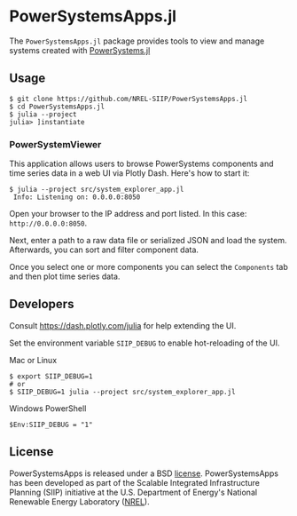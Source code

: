 # PowerSystemsApps.jl

The `PowerSystemsApps.jl` package provides tools to view and manage systems created with
[PowerSystems.jl](https://github.com/NREL-SIIP/PowerSystems.jl)

## Usage

```
$ git clone https://github.com/NREL-SIIP/PowerSystemsApps.jl
$ cd PowerSystemsApps.jl
$ julia --project
julia> ]instantiate
```

### PowerSystemViewer

This application allows users to browse PowerSystems components and time series data in a web UI
via Plotly Dash. Here's how to start it:

```
$ julia --project src/system_explorer_app.jl
 Info: Listening on: 0.0.0.0:8050
```

Open your browser to the IP address and port listed. In this case: `http://0.0.0.0:8050`.

Next, enter a path to a raw data file or serialized JSON and load the system. Afterwards,
you can sort and filter component data.

Once you select one or more components you can select the `Components` tab and then plot
time series data.

## Developers

Consult https://dash.plotly.com/julia for help extending the UI.

Set the environment variable `SIIP_DEBUG` to enable hot-reloading of the UI.

Mac or Linux
```
$ export SIIP_DEBUG=1
# or
$ SIIP_DEBUG=1 julia --project src/system_explorer_app.jl
```

Windows PowerShell
```
$Env:SIIP_DEBUG = "1"
```

## License

PowerSystemsApps is released under a BSD [license](https://github.com/NREL/PowerSystemsApps.jl/blob/master/LICENSE).
PowerSystemsApps has been developed as part of the Scalable Integrated Infrastructure Planning (SIIP)
initiative at the U.S. Department of Energy's National Renewable Energy Laboratory ([NREL](https://www.nrel.gov/)).

